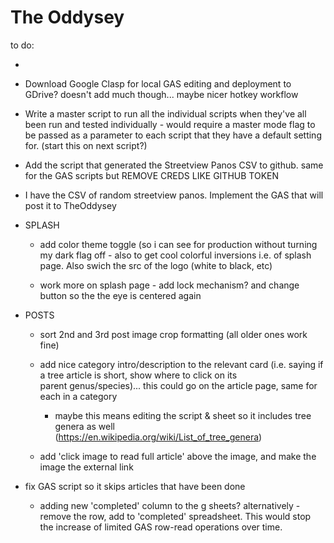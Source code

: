 # The Oddysey

to do:

  - 

  - Download Google Clasp for local GAS editing and deployment to GDrive? doesn't add much though... maybe nicer hotkey workflow
  
  - Write a master script to run all the individual scripts when they've all been run and tested individually - would require a master mode flag to be passed as a parameter to each script that they have a default setting for. (start this on next script?)  

  - Add the script that generated the Streetview Panos CSV to github. same for the GAS scripts but REMOVE CREDS LIKE GITHUB TOKEN

  - I have the CSV of random streetview panos. Implement the GAS that will post it to TheOddysey

  - SPLASH
    - add color theme toggle (so i can see for production without turning my dark flag off - also to get cool colorful inversions i.e. of splash page. Also swich the src of the logo (white to black, etc)

    - work more on splash page - add lock mechanism? and change button so the the eye is centered again  

  - POSTS
    - sort 2nd and 3rd post image crop formatting (all older ones work fine)
  
    - add nice category intro/description to the relevant card (i.e. saying if a tree article is short, show where to click on its     
    parent genus/species)... this could go on the article page, same for each in a  category
      
      -  maybe this means editing the script & sheet so it includes tree genera as well         
        (https://en.wikipedia.org/wiki/List_of_tree_genera)
  
    - add 'click image to read full article' above the image, and make the image the external link
      
  - fix GAS script so it skips articles that have been done
      
      - adding new 'completed' column to the g sheets? alternatively - remove the row, add to 'completed' spreadsheet. This would stop the increase of limited GAS row-read operations over time.
